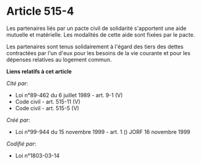 # Article 515-4

Les partenaires liés par un pacte civil de solidarité s'apportent une aide mutuelle et matérielle. Les modalités de cette
aide sont fixées par le pacte.

Les partenaires sont tenus solidairement à l'égard des tiers des dettes contractées par l'un d'eux pour les besoins de la vie
courante et pour les dépenses relatives au logement commun.

**Liens relatifs à cet article**

_Cité par_:

  - Loi n°89-462 du 6 juillet 1989 - art. 9-1 (V)
  - Code civil - art. 515-11 (V)
  - Code civil - art. 515-5 (V)

_Créé par_:

  - Loi n°99-944 du 15 novembre 1999 - art. 1 () JORF 16 novembre 1999

_Codifié par_:

  - Loi n°1803-03-14
